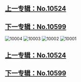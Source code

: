## [上一专辑：No.10524](https://github.com/whaogx/Image/blob/main/%E5%AE%89%E7%84%B6Anran/No.10524.md)
## [下一专辑：No.10599](https://github.com/whaogx/Image/blob/main/%E5%AE%89%E7%84%B6Anran/No.10599.md)
![10004](https://github.com/user-attachments/assets/ecf1c067-295f-4789-839a-56f1716c4259)
![10003](https://github.com/user-attachments/assets/53c25a48-0325-48dc-af5b-926e88092311)
![10002](https://github.com/user-attachments/assets/ca7afdf2-9f3c-413a-814c-01f804d28809)
![10001](https://github.com/user-attachments/assets/fcf747fe-7da0-4671-bd01-35ab096532db)
## [上一专辑：No.10524](https://github.com/whaogx/Image/blob/main/%E5%AE%89%E7%84%B6Anran/No.10524.md)
## [下一专辑：No.10599](https://github.com/whaogx/Image/blob/main/%E5%AE%89%E7%84%B6Anran/No.10599.md)
